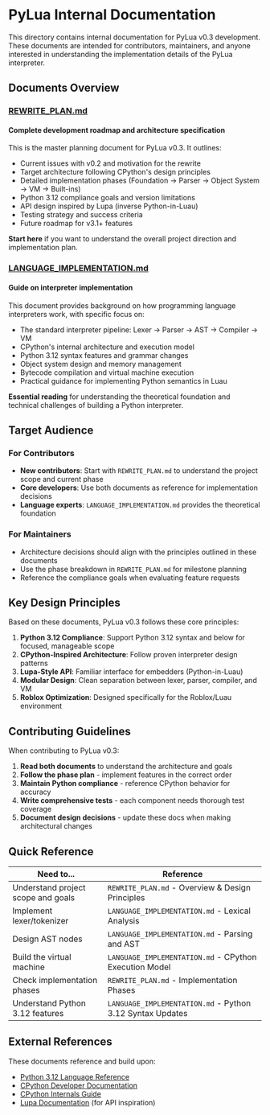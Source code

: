 # PyLua Internal Documentation

This directory contains internal documentation for PyLua v0.3 development. These documents are intended for contributors, maintainers, and anyone interested in understanding the implementation details of the PyLua interpreter.

## Documents Overview

### [REWRITE_PLAN.md](./REWRITE_PLAN.md)

#### Complete development roadmap and architecture specification

This is the master planning document for PyLua v0.3. It outlines:

- Current issues with v0.2 and motivation for the rewrite
- Target architecture following CPython's design principles
- Detailed implementation phases (Foundation → Parser → Object System → VM → Built-ins)
- Python 3.12 compliance goals and version limitations
- API design inspired by Lupa (inverse Python-in-Luau)
- Testing strategy and success criteria
- Future roadmap for v3.1+ features

**Start here** if you want to understand the overall project direction and implementation plan.

### [LANGUAGE_IMPLEMENTATION.md](./LANGUAGE_IMPLEMENTATION.md)

#### Guide on interpreter implementation

This document provides background on how programming language interpreters work, with specific focus on:

- The standard interpreter pipeline: Lexer → Parser → AST → Compiler → VM
- CPython's internal architecture and execution model
- Python 3.12 syntax features and grammar changes
- Object system design and memory management
- Bytecode compilation and virtual machine execution
- Practical guidance for implementing Python semantics in Luau

**Essential reading** for understanding the theoretical foundation and technical challenges of building a Python interpreter.

## Target Audience

### For Contributors

- **New contributors**: Start with `REWRITE_PLAN.md` to understand the project scope and current phase
- **Core developers**: Use both documents as reference for implementation decisions
- **Language experts**: `LANGUAGE_IMPLEMENTATION.md` provides the theoretical foundation

### For Maintainers

- Architecture decisions should align with the principles outlined in these documents
- Use the phase breakdown in `REWRITE_PLAN.md` for milestone planning
- Reference the compliance goals when evaluating feature requests

## Key Design Principles

Based on these documents, PyLua v0.3 follows these core principles:

1. **Python 3.12 Compliance**: Support Python 3.12 syntax and below for focused, manageable scope
2. **CPython-Inspired Architecture**: Follow proven interpreter design patterns
3. **Lupa-Style API**: Familiar interface for embedders (Python-in-Luau)
4. **Modular Design**: Clean separation between lexer, parser, compiler, and VM
5. **Roblox Optimization**: Designed specifically for the Roblox/Luau environment

## Contributing Guidelines

When contributing to PyLua v0.3:

1. **Read both documents** to understand the architecture and goals
2. **Follow the phase plan** - implement features in the correct order
3. **Maintain Python compliance** - reference CPython behavior for accuracy
4. **Write comprehensive tests** - each component needs thorough test coverage
5. **Document design decisions** - update these docs when making architectural changes

## Quick Reference

| Need to... | Reference |
|------------|-----------|
| Understand project scope and goals | `REWRITE_PLAN.md` - Overview & Design Principles |
| Implement lexer/tokenizer | `LANGUAGE_IMPLEMENTATION.md` - Lexical Analysis |
| Design AST nodes | `LANGUAGE_IMPLEMENTATION.md` - Parsing and AST |
| Build the virtual machine | `LANGUAGE_IMPLEMENTATION.md` - CPython Execution Model |
| Check implementation phases | `REWRITE_PLAN.md` - Implementation Phases |
| Understand Python 3.12 features | `LANGUAGE_IMPLEMENTATION.md` - Python 3.12 Syntax Updates |

## External References

These documents reference and build upon:

- [Python 3.12 Language Reference](https://docs.python.org/3.12/reference/)
- [CPython Developer Documentation](https://devguide.python.org/)
- [CPython Internals Guide](https://github.com/python/cpython/tree/main/InternalDocs)
- [Lupa Documentation](https://github.com/scoder/lupa) (for API inspiration)
